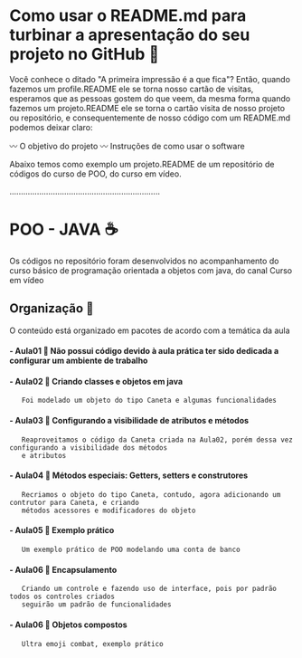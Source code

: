 # Como usar o README.md para turbinar a apresentação do seu projeto no GitHub :rocket:

Você conhece o ditado "A primeira impressão é a que fica"? Então, quando fazemos um profile.README ele se torna nosso cartão de visitas, esperamos que as pessoas gostem do que veem, da mesma forma quando fazemos um projeto.README ele se torna o cartão visita de nosso projeto ou repositório, e consequentemente de nosso código com um README.md podemos deixar claro:

:wavy_dash: O objetivo do projeto
:wavy_dash: Instruções de como usar o software

Abaixo temos como exemplo um projeto.README de um repositório de códigos do curso de POO, do curso em vídeo. 

..................................................................

# POO - JAVA :coffee:

Os códigos no repositório foram desenvolvidos no acompanhamento do curso básico de programação orientada a objetos com java, do canal Curso em vídeo

## Organização :open_file_folder:

O conteúdo está organizado em pacotes de acordo com a temática da aula

#### - Aula01 :small_orange_diamond: Não possui código devido à aula prática ter sido dedicada a configurar um ambiente de trabalho

#### - Aula02 :small_orange_diamond: Criando classes e objetos em java 
       Foi modelado um objeto do tipo Caneta e algumas funcionalidades
       
#### - Aula03 :small_orange_diamond: Configurando a visibilidade de atributos e métodos
       Reaproveitamos o código da Caneta criada na Aula02, porém dessa vez configurando a visibilidade dos métodos 
       e atributos
       

#### - Aula04 :small_orange_diamond: Métodos especiais: Getters, setters e construtores
       Recriamos o objeto do tipo Caneta, contudo, agora adicionando um contrutor para Caneta, e criando 
       métodos acessores e modificadores do objeto
       
#### - Aula05 :small_orange_diamond: Exemplo prático
       Um exemplo prático de POO modelando uma conta de banco
       
       
#### - Aula06 :small_orange_diamond: Encapsulamento
       Criando um controle e fazendo uso de interface, pois por padrão todos os controles criados 
       seguirão um padrão de funcionalidades


#### - Aula06 :small_orange_diamond: Objetos compostos
       Ultra emoji combat, exemplo prático
       